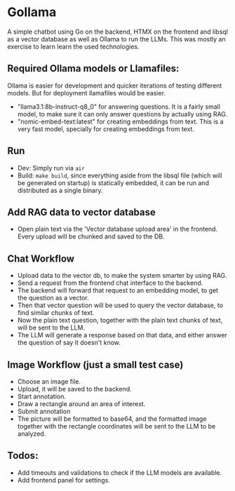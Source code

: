 # Gollama

A simple chatbot using Go on the backend, HTMX on the frontend and libsql as a vector database as well as Ollama to run the LLMs.
This was mostly an exercise to learn learn the used technologies.

## Required Ollama models or Llamafiles:

Ollama is easier for development and quicker iterations of testing different models. But for deployment llamafiles would be easier.

- "llama3.1:8b-instruct-q8_0" for answering questions. It is a fairly small model, to make sure it can only answer questions by actually using RAG.
- "nomic-embed-text:latest" for creating embeddings from text. This is a very fast model, specially for creating embeddings from text.

## Run

- Dev: Simply run via `air`
- Build: `make build`, since everything aside from the libsql file (which will be generated on startup) is statically embedded, it can be run and distributed as a single binary.

## Add RAG data to vector database

- Open plain text via the 'Vector database upload area' in the frontend. Every upload will be chunked and saved to the DB.

## Chat Workflow

- Upload data to the vector db, to make the system smarter by using RAG.
- Send a request from the frontend chat interface to the backend.
- The backend will forward that request to an embedding model, to get the question as a vector.
- Then that vector question will be used to query the vector database, to find similar chunks of text.
- Now the plain text question, together with the plain text chunks of text, will be sent to the LLM.
- The LLM will generate a response based on that data, and either answer the question of say it doesn't know.

## Image Workflow (just a small test case)

- Choose an image file.
- Upload, it will be saved to the backend.
- Start annotation.
- Draw a rectangle around an area of interest.
- Submit annotation
- The picture will be formatted to base64, and the formatted image together with the rectangle coordinates will be sent to the LLM to be analyzed.

## Todos:

- Add timeouts and validations to check if the LLM models are available.
- Add frontend panel for settings.
